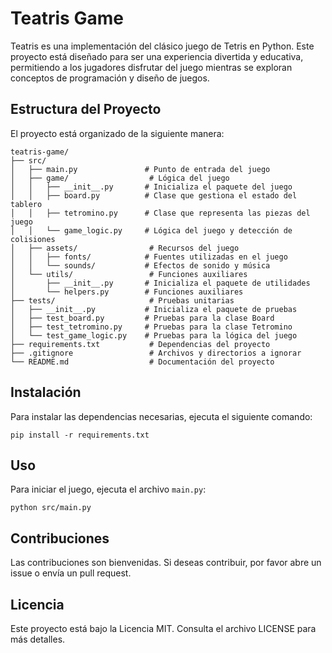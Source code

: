 # Teatris Game

Teatris es una implementación del clásico juego de Tetris en Python. Este proyecto está diseñado para ser una experiencia divertida y educativa, permitiendo a los jugadores disfrutar del juego mientras se exploran conceptos de programación y diseño de juegos.

## Estructura del Proyecto

El proyecto está organizado de la siguiente manera:

```
teatris-game/
├── src/
│   ├── main.py               # Punto de entrada del juego
│   ├── game/                  # Lógica del juego
│   │   ├── __init__.py       # Inicializa el paquete del juego
│   │   ├── board.py          # Clase que gestiona el estado del tablero
│   │   ├── tetromino.py      # Clase que representa las piezas del juego
│   │   └── game_logic.py     # Lógica del juego y detección de colisiones
│   ├── assets/                # Recursos del juego
│   │   ├── fonts/            # Fuentes utilizadas en el juego
│   │   └── sounds/           # Efectos de sonido y música
│   └── utils/                 # Funciones auxiliares
│       ├── __init__.py       # Inicializa el paquete de utilidades
│       └── helpers.py        # Funciones auxiliares
├── tests/                     # Pruebas unitarias
│   ├── __init__.py           # Inicializa el paquete de pruebas
│   ├── test_board.py         # Pruebas para la clase Board
│   ├── test_tetromino.py     # Pruebas para la clase Tetromino
│   └── test_game_logic.py    # Pruebas para la lógica del juego
├── requirements.txt           # Dependencias del proyecto
├── .gitignore                 # Archivos y directorios a ignorar
└── README.md                  # Documentación del proyecto
```

## Instalación

Para instalar las dependencias necesarias, ejecuta el siguiente comando:

```
pip install -r requirements.txt
```

## Uso

Para iniciar el juego, ejecuta el archivo `main.py`:

```
python src/main.py
```

## Contribuciones

Las contribuciones son bienvenidas. Si deseas contribuir, por favor abre un issue o envía un pull request.

## Licencia

Este proyecto está bajo la Licencia MIT. Consulta el archivo LICENSE para más detalles.